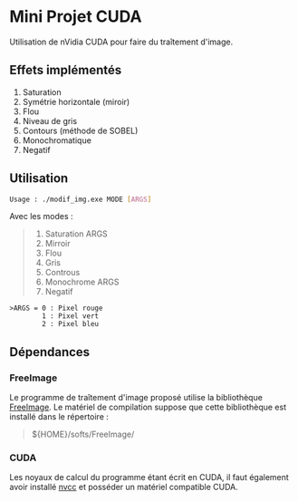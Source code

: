 # Mini Projet CUDA

Utilisation de nVidia CUDA pour faire du traîtement d'image.

## Effets implémentés


1. Saturation 
2. Symétrie horizontale (miroir)
3. Flou
4. Niveau de gris
5. Contours (méthode de SOBEL)
6. Monochromatique
7.  Negatif

## Utilisation

```bash
Usage : ./modif_img.exe MODE [ARGS]
```
Avec les modes :
>1. Saturation ARGS
>2. Mirroir
>3. Flou
>4. Gris
>5. Controus
>6. Monochrome ARGS
>7. Negatif

	>ARGS = 0 : Pixel rouge
            1 : Pixel vert
            2 : Pixel bleu


## Dépendances

### FreeImage

Le programme de traîtement d'image proposé utilise la bibliothèque [FreeImage](https://freeimage.sourceforge.io/ "The FreeImage Project website"). Le matériel de compilation suppose que cette bibliothèque est installé dans le répertoire :
>${HOME}/softs/FreeImage/

### CUDA

Les noyaux de calcul du programme étant écrit en CUDA, il faut également avoir installé [nvcc](https://developer.nvidia.com/cuda-downloads "Nvidia CUDA Compiler") et posséder un matériel compatible CUDA.
